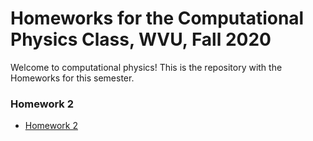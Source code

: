 # Homeworks for the Computational Physics Class, WVU, Fall 2020

Welcome to computational physics! This is the repository with the Homeworks for this semester.

### Homework 2 

* [Homework 2](https://github.com/ahromero/HomeworksCP/tree/master/Homework2/HW2.ipynb)
